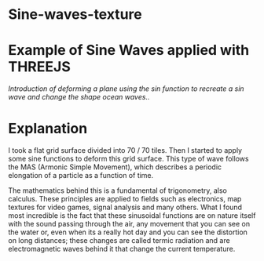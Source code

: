 # Sine-waves-texture

# Example of Sine Waves applied with THREEJS

*Introduction of deforming a plane using the sin function to recreate a sin wave and change the shape ocean waves..* 

# Explanation 

I took a flat grid surface divided into 70 / 70 tiles. 
Then I started to apply some sine functions to deform this grid surface. 
This type of wave follows the MAS (Armonic Simple Movement), which describes a periodic elongation of a particle as a function of time.

The mathematics behind this is a fundamental of trigonometry, also calculus. These principles are applied to fields such as electronics, map textures for video games, signal analysis and many others. 
What I found most incredible is the fact that these sinusoidal functions are on nature itself with the sound passing through the air, any movement that you can see on the water or, even when its a really hot day and you can see the distortion on long distances; these changes are called termic radiation and are electromagnetic waves behind it that change the current temperature.

